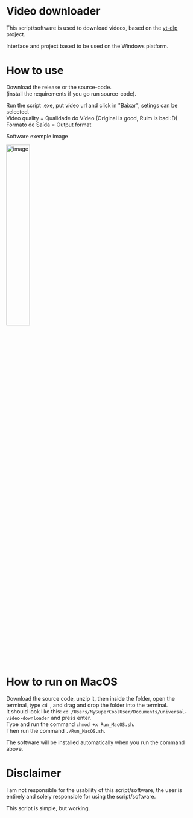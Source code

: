 
# Video downloader

This script/software is used to download videos, based on the [yt-dlp](https://github.com/yt-dlp/yt-dlp) project.

Interface and project based to be used on the Windows platform.

# How to use

Download the release or the source-code.  
(install the requirements if you go run source-code).

Run the script .exe, put vídeo url and click in "Baixar", setings can be selected.  
Video quality = Qualidade do Vídeo (Original is good, Ruim is bad :D)  
Formato de Saída = Output format

Software exemple image 

<img src="https://i.ibb.co/2SQGq3w/exemple.png" alt="image" width="35%"><br>

# How to run on MacOS

Download the source code, unzip it, then inside the folder, open the terminal, type `cd `, and drag and drop the folder into the terminal.  
It should look like this: `cd /Users/MySuperCoolUser/Documents/universal-video-downloader` and press enter.  
Type and run the command `chmod +x Run_MacOS.sh`.  
Then run the command `./Run_MacOS.sh`.  

The software will be installed automatically when you run the command above.

# Disclaimer

I am not responsible for the usability of this script/software, the user is entirely and solely responsible for using the script/software.

This script is simple, but working.
